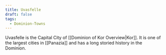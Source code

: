 ```yaml
---
title: Uvasfelle
draft: false
tags:
  - Dominion-Towns
---
```

 Uvasfelle is the Capital City of [[Dominion of Kor Overview|Kor]]. It is one of the largest cities in [[Panazia]] and has a long storied history in the Dominion. 